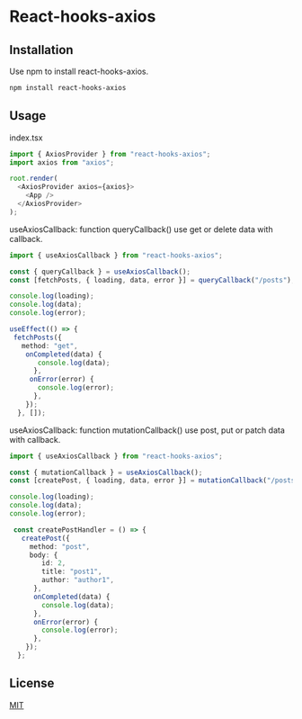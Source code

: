 # React-hooks-axios

## Installation

Use npm to install react-hooks-axios.

```bash
npm install react-hooks-axios
```

## Usage

index.tsx

```typescript
import { AxiosProvider } from "react-hooks-axios";
import axios from "axios";

root.render(
  <AxiosProvider axios={axios}>
    <App />
  </AxiosProvider>
);
```
useAxiosCallback: function queryCallback() use get or delete data with callback.
```typescript
import { useAxiosCallback } from "react-hooks-axios";

const { queryCallback } = useAxiosCallback();
const [fetchPosts, { loading, data, error }] = queryCallback("/posts");

console.log(loading);
console.log(data);
console.log(error);

useEffect(() => {
 fetchPosts({
   method: "get",
    onCompleted(data) {
       console.log(data);
      },
     onError(error) {
       console.log(error);
      },
    });
  }, []);
```

useAxiosCallback: function mutationCallback() use post, put or patch data with callback.
```typescript
import { useAxiosCallback } from "react-hooks-axios";

const { mutationCallback } = useAxiosCallback();
const [createPost, { loading, data, error }] = mutationCallback("/posts");

console.log(loading);
console.log(data);
console.log(error);

 const createPostHandler = () => {
   createPost({
     method: "post",
     body: {
        id: 2,
        title: "post1",
        author: "author1",
      },
      onCompleted(data) {
        console.log(data);
      },
      onError(error) {
        console.log(error);
      },
    });
  };

```

## License

[MIT](https://choosealicense.com/licenses/mit/)
